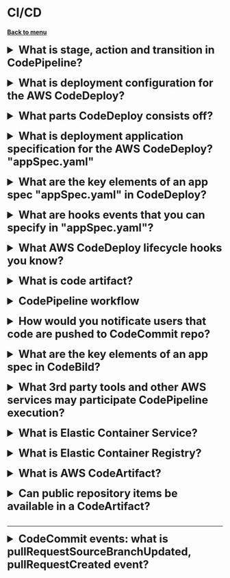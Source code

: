 <h1>CI/CD</h1> 
<h4> 

[Back to menu](../../Menu.md)

</h4>


[//]: # (What is CI? What is CD "delivery"? What is CD "deployment"?)

<details>
    <summary style="font-size: 25px;">
        <b>
           What is stage, action and transition in CodePipeline?
        </b>
    </summary>
<br>

- **Pipeline:** is how software changes go through a release process

- **Stage:** A stage is a logical unit you can use to isolate an environment

- **Action:** An action is a set of operations performed on application code
and configured so that the actions run in the pipeline at a specified point. 

- **Transition:** Transitions are links between pipeline stages 
that can be disabled or enabled. They are enabled by default. 

https://docs.aws.amazon.com/codepipeline/latest/userguide/concepts.html

</details>
<br>

[//]: # ( What is deployment configuration for the AWS CodeDeploy?)

<details>
    <summary style="font-size: 25px;">
        <b>
             What is deployment configuration for the AWS CodeDeploy?
        </b>
    </summary>
<br>

In AWS CodeDeploy,
a deployment configuration is a set of rules and success and 
failure conditions used during a deployment.

The predefined deployment configurations for an EC2/on-premises compute platform are:

**In-place**: In this type of deployment, the application on each 
instance in the deployment group is stopped,
the latest application revision is installed, 
and the new version of the application is started and validated. 

You can use a load balancer so that each instance is deregistered 
during its deployment and then restored to service after the deployment is complete.

**Canary**: A small percentage of traffic is shifted to the new version, 
followed by a waiting period. 
If everything goes well, the remaining traffic is shifted.

![img](https://miro.medium.com/v2/resize:fit:661/0*QMwOW8NdTyoPYCnD.png)

**Linear**: Traffic is shifted in equal increments with
an equal wait time between each shift.

![img](https://miro.medium.com/v2/resize:fit:908/1*jxIc5j7KpUAlRaFGSqqywA.png)

**All-at-once**: Attempts to deploy an application revision to as
many instances as possible at once. 
The status of the overall deployment is displayed as Succeeded 
if the application revision is deployed to one or more of the instances. 
The status of the overall deployment is displayed as Failed 
if the application revision is not deployed to any of the instance

</details>
<br>

[//]: # (What parts CodeDeploy consists off?)

<details>
    <summary style="font-size: 25px;">
        <b>
             What parts CodeDeploy consists off?
        </b>
    </summary>
<br>

- Code Commit - source and version control
- Code Build - automated build
- Code Deploy - automated deployment to Ec2, on-premise, lambda
- Code Pipeline - manages the workflow

</details>
<br>

[//]: # (What is deployment application specification for the AWS CodeDeploy? AppSpec) 

<details>
    <summary style="font-size: 25px;">
        <b>
            What is deployment application specification for the AWS CodeDeploy? "appSpec.yaml"
        </b>
    </summary>
<br>

The application specification file, or appSpec.yaml, 
is a **YAML or JSON-formatted file** used by AWS CodeDeploy to manage a deployment. 

It’s designed to manage deployments through a series of hooks, or events, 
defined in the Hooks section of the file.

For an **EC2/On-Premises** compute platform, 
the **appSpec.yaml** file must be placed in the root 
of the directory structure 
of an application’s source code. 
It is used by CodeDeploy to determine what to install onto your 
instances from your application revision in Amazon S3 or GitHub, 
and which lifecycle event hooks to run in response to deployment lifecycle events.

</details>
<br>

[//]: # (What are the key elements of an app spec "appSpec.yaml" in CodeDeploy?)

<details>
    <summary style="font-size: 25px;">
        <b>
           What are the key elements of an app spec "appSpec.yaml" in CodeDeploy?
        </b>
    </summary>
<br>

    version: reserved for future use
    os: OS version
    files: config files and packages
    permissions: 
    hooks: LiceCycle event hooks

![img](../img/ExampleOfAppSpecFile.png)

</details>
<br>

[//]: # (What are hooks events that you can specify in "appSpec.yaml"?)

<details>
    <summary style="font-size: 25px;">
        <b>
           What are hooks events that you can specify in "appSpec.yaml"?
        </b>
    </summary>
<br>

This is special events that can be specified while code deploys.

They can be separated in 3 phases: 
- De-register instances from Load Balancer
- Application deployment phase
  - Application Stop
  - Download Bundle
  - Before/IN/After install steps
  - App start
  - Validate Service
- Re-register load balancer

</details>
<br>

[//]: # (What AWS CodeDeploy lifecycle hooks you know?)

<details>
    <summary style="font-size: 25px;">
        <b>
           What AWS CodeDeploy lifecycle hooks you know?
        </b>
    </summary>
<br>

- ApplicationStop
- BeforeInstall
- AfterInstall
- ApplicationStart
- ValidateService

</details>
<br>

[//]: # (What is code artifact?)

<details>
    <summary style="font-size: 25px;">
        <b>
           What is code artifact?
        </b>
    </summary>
<br>

Artifact repo makes easy for devs to find software packages

</details>
<br>

[//]: # (CodePipeline workflow?)

<details>
    <summary style="font-size: 25px;">
        <b>
           CodePipeline workflow
        </b>
    </summary>
<br>

- CodePipeline — begins when there is a change detected in code
- CodeCommit — new source code appears in the CodeCommit
- CodeBuild — immediately compiles source code, runs tests 
- CodeDeploy — newly build app is deployed into env

</details>
<br>

[//]: # (How would you notificate users that code are pushed to CodeCommit repo?)

<details>
    <summary style="font-size: 25px;">
        <b>
           How would you notificate users that code are pushed to CodeCommit repo?
        </b>
    </summary>
<br>

You can set up notification rules for a repository so that repository users 
receive emails about the repository event types you specify. 
Notifications are sent when events match the notification rule settings. 
You can create an Amazon SNS topic to use for notifications 
or use an existing one in your AWS account. 
You can use the CodeCommit console and the AWS CLI to configure 
notification rules.

**Amazon SES is not a valid target for CloudWatch Events**

</details>
<br>

[//]: # (What are the key elements of a build spec in CodeBuild?)

<details>
    <summary style="font-size: 25px;">
        <b>
           What are the key elements of an app spec in CodeBild?
        </b>
    </summary>
<br>

    version: 0.2
    phases:
      build:
    artifacts:
      files:

</details>
<br>

[//]: # (What 3rd party tools and other AWS services may participate CodePipeline execution?)

<details>
    <summary style="font-size: 25px;">
        <b>
           What 3rd party tools and other AWS services may participate CodePipeline execution?
        </b>
    </summary>
<br>

- AWS CodeCommit
- Amazon S3
- AWS CodeBuild
- AWS CodeDeploy
- AWS Elastic Beanstalk
- AWS CloudFormation
- AWS OpsWorks
- Amazon ECS
- AWS Lambda

</details>
<br>

[//]: # (What is Elastic Container Service?)

<details>
    <summary style="font-size: 25px;">
        <b>
           What is Elastic Container Service?
        </b>
    </summary>
<br>

- Similar to virtual machine
- standardized unit
- created using independent stateless components

pluses:
- highly scalable
- fault tolerant
- easy to update

- will run your counterfeiters on clusters of virtual EC2
- can use Fargate for serverless containers
- you can manage EC2 containers

</details>
<br>

[//]: # (What is Elastic Container Registry?)

<details>
    <summary style="font-size: 25px;">
        <b>
           What is Elastic Container Registry?
        </b>
    </summary>
<br>

This is where you can store your container images.
Docker or Windows Container.

</details>
<br>

[//]: # (What is AWS CodeArtifact?)

<details>
    <summary style="font-size: 25px;">
        <b>
           What is AWS CodeArtifact?
        </b>
    </summary>
<br>

AWS CodeArtifact is an artifact repository service that makes 
it easy for organizations to securely store, publish, and share 
software packages used in their software development process

</details>
<br>

[//]: # (Can public repository items be available in a CodeArtifact?)

<details>
    <summary style="font-size: 25px;">
        <b>
           Can public repository items be available in a CodeArtifact?
        </b>
    </summary>
<br>

You can add a connection between a CodeArtifact repository and an external, 
public repository, 
so that when developers request a package from the CodeArtifact repository
that's not already present in the repository, 
the package can be fetched from the external connection. 
This makes it possible to consume open-source dependencies 
used by your application.

</details>
<br>

---

[//]: # (CodeCommit events: what is pullRequestSourceBranchUpdated, pullRequestCreated event?)

<details>
    <summary style="font-size: 25px;">
        <b>
           CodeCommit events: what is pullRequestSourceBranchUpdated, pullRequestCreated event?
        </b>
    </summary>
<br>

pullRequestSourceBranchUpdated: Event when user updated the source branch for a pull request.

https://docs.aws.amazon.com/codecommit/latest/userguide/monitoring-events.html#pullRequestSourceBranchUpdated

pullRequestCreated: pull request was created

https://docs.aws.amazon.com/codecommit/latest/userguide/monitoring-events.html#pullRequestCreated

</details>
<br>
